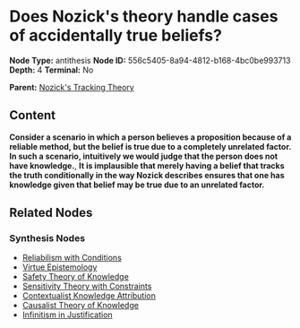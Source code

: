 # Does Nozick's theory handle cases of accidentally true beliefs?

**Node Type:** antithesis
**Node ID:** 556c5405-8a94-4812-b168-4bc0be993713
**Depth:** 4
**Terminal:** No

**Parent:** [Nozick's Tracking Theory](nozicks-tracking-theory-synthesis-5ca139e0-92bc-4aed-95bd-2f9adf2bbf81.md)

## Content

**Consider a scenario in which a person believes a proposition because of a reliable method, but the belief is true due to a completely unrelated factor. In such a scenario, intuitively we would judge that the person does not have knowledge.**, **It is implausible that merely having a belief that tracks the truth conditionally in the way Nozick describes ensures that one has knowledge given that belief may be true due to an unrelated factor.**

## Related Nodes

### Synthesis Nodes

- [Reliabilism with Conditions](reliabilism-with-conditions-synthesis-2184116c-e37d-46e8-b1be-6124d51d0c64.md)
- [Virtue Epistemology](virtue-epistemology-synthesis-ce0a3445-d7be-44c9-913d-a7eb81c731c9.md)
- [Safety Theory of Knowledge](safety-theory-of-knowledge-synthesis-06a1084a-8e0e-4c42-b42f-1dfb52ab6725.md)
- [Sensitivity Theory with Constraints](sensitivity-theory-with-constraints-synthesis-0168a043-933b-4528-8643-66d584374512.md)
- [Contextualist Knowledge Attribution](contextualist-knowledge-attribution-synthesis-db4f9658-4e6f-44fb-b613-2e5df77bb649.md)
- [Causalist Theory of Knowledge](causalist-theory-of-knowledge-synthesis-18283ce4-d9b1-435c-ac5e-1a1dd6dd7367.md)
- [Infinitism in Justification](infinitism-in-justification-synthesis-11f1e147-d61c-40ff-a40f-364493abf7cd.md)
